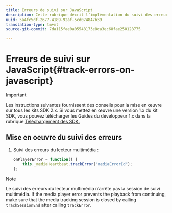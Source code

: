 ```yaml
---
title: Erreurs de suivi sur JavaScript
description: Cette rubrique décrit l’implémentation du suivi des erreurs à l’aide du SDK multimédia dans les applications de navigateur (JS).
uuid: 5a4fc5df-2677-4189-92af-5cd074847b39
translation-type: tm+mt
source-git-commit: 7da115fae0a05548173e8ca3ec68fae250128775

---
```



# Erreurs de suivi sur JavaScript{#track-errors-on-javascript}

>[!IMPORTANT]
>
>Les instructions suivantes fournissent des conseils pour la mise en œuvre sur tous les kits SDK 2.x. Si vous mettez en œuvre une version 1.x du kit SDK, vous pouvez télécharger les Guides du développeur 1.x dans la rubrique [Téléchargement des SDK.](/help/sdk-implement/download-sdks.md)

## Mise en oeuvre du suivi des erreurs

1. Suivi des erreurs du lecteur multimédia :

   ```js
   onPlayerError = function() { 
       this._mediaHeartbeat.trackError("mediaErrorId"); 
   };
   ```

>[!NOTE]
>
>Le suivi des erreurs du lecteur multimédia n’arrête pas la session de suivi multimédia. If the media player error prevents the playback from continuing, make sure that the media tracking session is closed by calling `trackSessionEnd` after calling `trackError`.

